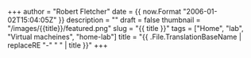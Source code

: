 +++
author = "Robert Fletcher"
date = {{ now.Format "2006-01-02T15:04:05Z" }}
description = ""
draft = false
thumbnail = "/images/{{title}}/featured.png"
slug = "{{ title }}"
tags = ["Home", "lab", "Virtual macheines", "home-lab"]
title = "{{ .File.TranslationBaseName | replaceRE "-" " " | title }}"
+++